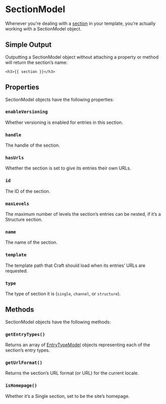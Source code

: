 SectionModel
============

Whenever you’re dealing with a [section](/en/sections-and-entries.md#sections) in your template, you’re actually working with a SectionModel object.

## Simple Output

Outputting a SectionModel object without attaching a property or method will return the section’s name:

```twig
<h3>{{ section }}</h3>
```


## Properties

SectionModel objects have the following properties:

### `enableVersioning`

Whether versioning is enabled for entries in this section.

### `handle`

The handle of the section.

### `hasUrls`

Whether the section is set to give its entries their own URLs.

### `id`

The ID of the section.

### `maxLevels`

The maximum number of levels the section’s entries can be nested, if it’s a Structure section.

### `name`

The name of the section.

### `template`

The template path that Craft should load when its entries’ URLs are requested.

### `type`

The type of section it is (`single`, `channel`, or `structure`).


## Methods

SectionModel objects have the following methods:

### `getEntryTypes()`

Returns an array of [EntryTypeModel](entrytypemodel.md) objects representing each of the section’s entry types.

### `getUrlFormat()`

Returns the section’s URL format (or URL) for the current locale.

### `isHomepage()`

Whether it’s a Single section, set to be the site’s homepage.